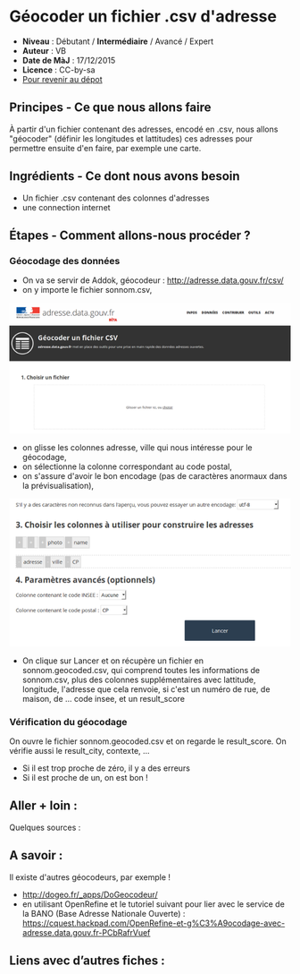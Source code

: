 # Géocoder un fichier .csv d'adresse


- **Niveau** : Débutant / **Intermédiaire** / Avancé / Expert
- **Auteur** : VB
- **Date de MàJ** : 17/12/2015
- **Licence** : CC-by-sa
- [Pour revenir au dépot](http://datalunch.datalocale.fr)

## Principes - Ce que nous allons faire
À partir d'un fichier contenant des adresses, encodé en .csv, nous allons "géocoder" (définir les longitudes et lattitudes) ces adresses pour permettre ensuite d'en faire, par exemple une carte.

## Ingrédients - Ce dont nous avons besoin
* Un fichier .csv contenant des colonnes d'adresses
* une connection internet

## Étapes - Comment allons-nous procéder ?
### Géocodage des données
* On va se servir de Addok, géocodeur : http://adresse.data.gouv.fr/csv/
* on y importe le fichier sonnom.csv,

![import du fichier sonnom.csv](https://raw.githubusercontent.com/infolab-cd33/datalunch/master/img/geocodage/geocodage-01.png)

* on glisse les colonnes adresse, ville qui nous intéresse pour le géocodage,
* on sélectionne la colonne correspondant au code postal,
* on s'assure d'avoir le bon encodage (pas de caractères anormaux dans la prévisualisation),

![choix des colonnes](https://raw.githubusercontent.com/infolab-cd33/datalunch/master/img/geocodage/geocodage-02.png)

* On clique sur Lancer et on récupère un fichier en sonnom.geocoded.csv, qui comprend toutes les informations de sonnom.csv, plus des colonnes supplémentaires avec lattitude, longitude, l'adresse que cela renvoie, si c'est un numéro de rue, de maison, de ... code insee, et un result_score

### Vérification du géocodage
On ouvre le fichier sonnom.geocoded.csv et on regarde le result_score. On vérifie aussi le result_city, contexte, ...

* Si il est trop proche de zéro, il y a des erreurs
* Si il est proche de un, on est bon !

## Aller + loin : 
Quelques sources : 

## A savoir : 
Il existe d'autres géocodeurs, par exemple !

* http://dogeo.fr/_apps/DoGeocodeur/
* en utilisant OpenRefine et le tutoriel suivant pour lier avec le service de la BANO (Base Adresse Nationale Ouverte) : https://cquest.hackpad.com/OpenRefine-et-g%C3%A9ocodage-avec-adresse.data.gouv.fr-PCbRafrVuef

## Liens avec d’autres fiches : 
